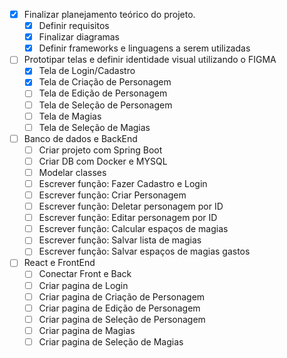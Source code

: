 
- [x] Finalizar planejamento teórico do projeto. 
	- [x] Definir requisitos
	- [x] Finalizar diagramas 
	- [x] Definir frameworks e linguagens a serem utilizadas 
- [ ] Prototipar telas e definir identidade visual utilizando o FIGMA
	- [x] Tela de Login/Cadastro
	- [x] Tela de Criação de Personagem
	- [ ] Tela de Edição de Personagem
	- [ ] Tela de Seleção de Personagem
	- [ ] Tela de Magias 
	- [ ] Tela de Seleção de Magias
- [ ] Banco de dados e BackEnd
	- [ ] Criar projeto com Spring Boot
	- [ ] Criar DB com Docker e MYSQL
	- [ ] Modelar classes
	- [ ] Escrever função: Fazer Cadastro e Login
	- [ ] Escrever função: Criar Personagem
	- [ ] Escrever função: Deletar personagem por ID
	- [ ] Escrever função: Editar personagem por ID
	- [ ] Escrever função: Calcular espaços de magias 
	- [ ] Escrever função: Salvar lista de magias
	- [ ] Escrever função: Salvar espaços de magias gastos 
- [ ] React e FrontEnd
	- [ ] Conectar Front e Back
	- [ ] Criar pagina de Login
	- [ ] Criar pagina de Criação de Personagem
	- [ ] Criar pagina de Edição de Personagem
	- [ ] Criar pagina de Seleção de Personagem
	- [ ] Criar pagina de Magias 
	- [ ] Criar pagina de Seleção de Magias